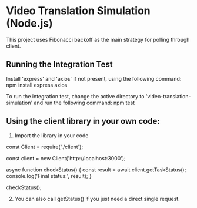 # Video Translation Simulation (Node.js)

This project uses Fibonacci backoff as the main strategy for polling through client.

## Running the Integration Test

Install 'express' and 'axios' if not present, using the following command:
npm install express axios

To run the integration test, change the active directory to 'video-translation-simulation' and run the following command:
npm test

## Using the client library in your own code:

1. Import the library in your code

const Client = require('./client');

const client = new Client('http://localhost:3000');

async function checkStatus() {
  const result = await client.getTaskStatus();
  console.log('Final status:', result);
}

checkStatus();

2. You can also call getStatus() if you just need a direct single request.